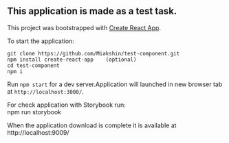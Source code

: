 ##  This application is made as a test task.

This project was bootstrapped with [Create React App](https://github.com/facebookincubator/create-react-app).

To start the application:

    git clone https://github.com/Miakshin/test-component.git
    npm install create-react-app    (optional)  
    cd test-component
    npm i  

Run `npm start` for a dev server.Application will launched in new browser tab at `http://localhost:3000/`.

For check application with Storybook run:      
    npm run storybook      
    
When the application download is complete it is available at  http://localhost:9009/
